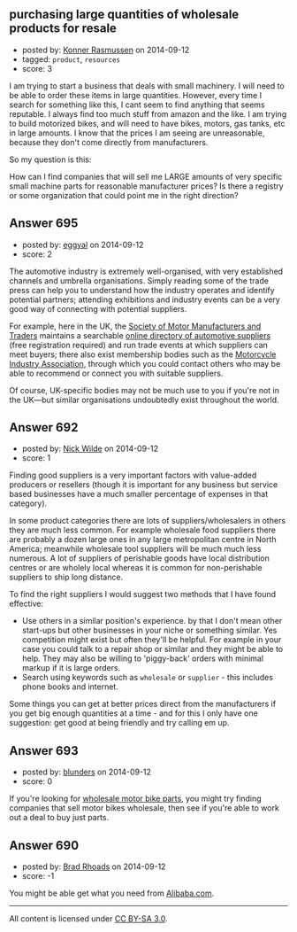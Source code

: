 ## purchasing large quantities of wholesale products for resale

- posted by: [Konner Rasmussen](https://stackexchange.com/users/3011105/konner-rasmussen) on 2014-09-12
- tagged: `product`, `resources`
- score: 3

I am trying to start a business that deals with small machinery. I will need to be able to order these items in large quantities. However, every time I search for something like this, I cant seem to find anything that seems reputable. I always find too much stuff from amazon and the like. I am trying to build motorized bikes, and will need to have bikes, motors, gas tanks, etc in large amounts. I know that the prices I am seeing are unreasonable, because they don't come directly from manufacturers.

So my question is this: 

How can I find companies that will sell me LARGE amounts of very specific small machine parts for reasonable manufacturer prices? Is there a registry or some organization that could point me in the right direction?


## Answer 695

- posted by: [eggyal](https://stackexchange.com/users/310184/eggyal) on 2014-09-12
- score: 2

The automotive industry is extremely well-organised, with very established channels and umbrella organisations.  Simply reading some of the trade press can help you to understand how the industry operates and identify potential partners; attending exhibitions and industry events can be a very good way of connecting with potential suppliers.

For example, here in the UK, the [Society of Motor Manufacturers and Traders](http://www.smmt.co.uk/) maintains a searchable [online directory of automotive suppliers](http://www.autosupplierfinder.com/MotorIndustry) (free registration required) and run trade events at which suppliers can meet buyers; there also exist membership bodies such as the [Motorcycle Industry Association](http://www.mcia.co.uk/), through which you could contact  others who may be able to recommend or connect you with suitable suppliers.

Of course, UK-specific bodies may not be much use to you if you're not in the UK&mdash;but similar organisations undoubtedly exist throughout the world.


## Answer 692

- posted by: [Nick Wilde](https://stackexchange.com/users/454046/nick-wilde) on 2014-09-12
- score: 1

Finding good suppliers is a very important factors with value-added producers or resellers (though it is important for any business but service based businesses have a much smaller percentage of expenses in that category).

In some product categories there are lots of suppliers/wholesalers in others they are much less common. For example wholesale food suppliers there are probably a dozen large ones in any large metropolitan centre in North America; meanwhile wholesale tool suppliers will be much much less numerous. A lot of suppliers of perishable goods have local distribution centres or are wholely local whereas it is common for non-perishable suppliers to ship long distance. 

To find the right suppliers I would suggest two methods that I have found effective:

- Use others in a similar position's experience. by that I don't mean other start-ups but other businesses in your niche or something similar. Yes competition might exist but often they'll be helpful. For example in your case you could talk to a repair shop or similar and they might be able to help. They may also be willing to 'piggy-back' orders with minimal markup if it is large orders.
- Search using keywords such as `wholesale` or `supplier` - this includes phone books and internet.

Some things you can get at better prices direct from the manufacturers if you get big enough quantities at a time - and for this I only have one suggestion: get good at being friendly and try calling em up.




## Answer 693

- posted by: [blunders](https://stackexchange.com/users/216182/blunders) on 2014-09-12
- score: 0

<p>If you're looking for <a href="http://www.alibaba.com/countrysearch/CN/wholesale-electric-bikes.html" rel="nofollow">wholesale motor bike parts</a>, you might try finding companies that sell motor bikes wholesale, then see if you're able to work out a deal to buy just parts.</p>



## Answer 690

- posted by: [Brad Rhoads](https://stackexchange.com/users/42121/brad-rhoads) on 2014-09-12
- score: -1

<p>You might be able get what you need from <a href="http://www.alibaba.com/products/F0/machinery/CID43.html" rel="nofollow">Alibaba.com</a>.</p>




---

All content is licensed under [CC BY-SA 3.0](https://creativecommons.org/licenses/by-sa/3.0/).

